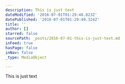 ```yaml
---
description: This is just text
dateModified: '2016-07-01T01:29:46.823Z'
datePublished: '2016-07-01T01:29:49.324Z'
title: ''
author: []
starred: false
sourcePath: _posts/2016-07-01-this-is-just-text.md
inFeed: true
hasPage: false
inNav: false
_type: MediaObject

---
```

This is just text
